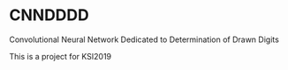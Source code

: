 # CNNDDDD

Convolutional Neural Network Dedicated to Determination of Drawn Digits

This is a project for KSI2019
